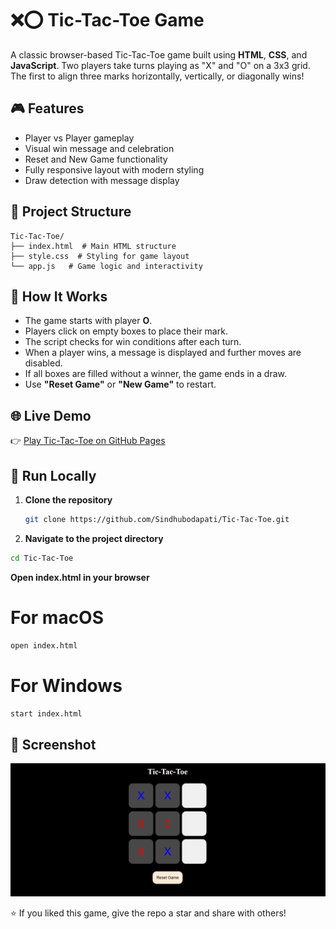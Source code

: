 # ❌⭕ Tic-Tac-Toe Game

A classic browser-based Tic-Tac-Toe game built using **HTML**, **CSS**, and **JavaScript**. Two players take turns playing as "X" and "O" on a 3x3 grid. The first to align three marks horizontally, vertically, or diagonally wins!


## 🎮 Features

- Player vs Player gameplay
- Visual win message and celebration
- Reset and New Game functionality
- Fully responsive layout with modern styling
- Draw detection with message display


## 📂 Project Structure
```
Tic-Tac-Toe/
├── index.html  # Main HTML structure
├── style.css  # Styling for game layout
└── app.js   # Game logic and interactivity
```



## 🧠 How It Works

- The game starts with player **O**.
- Players click on empty boxes to place their mark.
- The script checks for win conditions after each turn.
- When a player wins, a message is displayed and further moves are disabled.
- If all boxes are filled without a winner, the game ends in a draw.
- Use **"Reset Game"** or **"New Game"** to restart.

## 🌐 Live Demo

👉 [Play Tic-Tac-Toe on GitHub Pages](https://sindhubodapati.github.io/Tic-Tac-Toe/)


## 🚀 Run Locally

1. **Clone the repository**
   ```bash
   git clone https://github.com/Sindhubodapati/Tic-Tac-Toe.git

2. **Navigate to the project directory**
  ```bash
  cd Tic-Tac-Toe
```


**Open index.html in your browser**
# For macOS
```bash
open index.html
```

# For Windows
```bash
start index.html
```



## 📸 Screenshot

![Game Screenshot](https://github.com/Sindhubodapati/Tic-Tac-Toe/blob/main/image.png)


⭐️ If you liked this game, give the repo a star and share with others!


